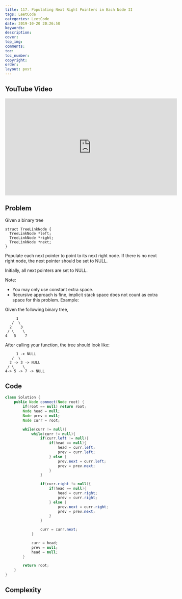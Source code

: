 ```yaml
---
title: 117. Populating Next Right Pointers in Each Node II
tags: LeetCode
categories: LeetCode
date: 2019-10-20 20:26:58
keywords:
description:
cover:
top_img:
comments:
toc:
toc_number:
copyright:
order:
layout: post
---
```


## YouTube Video

<iframe width="560" height="315" src="https://www.youtube.com/embed/W2xmj9ZYaHE" frameborder="0" allow="accelerometer; autoplay; encrypted-media; gyroscope; picture-in-picture" allowfullscreen></iframe>

## Problem

Given a binary tree

```
struct TreeLinkNode {
  TreeLinkNode *left;
  TreeLinkNode *right;
  TreeLinkNode *next;
}
```

Populate each next pointer to point to its next right node. If there is no next right node, the next pointer should be set to NULL.

Initially, all next pointers are set to NULL.

Note:

- You may only use constant extra space.
- Recursive approach is fine, implicit stack space does not count as extra space for this problem.
  Example:

Given the following binary tree,

```
     1
   /  \
  2    3
 / \    \
4   5    7
```

After calling your function, the tree should look like:

```
     1 -> NULL
   /  \
  2 -> 3 -> NULL
 / \    \
4-> 5 -> 7 -> NULL
```

## Code

```java
class Solution {
    public Node connect(Node root) {
        if(root == null) return root;
        Node head = null;
        Node prev = null;
        Node curr = root;

        while(curr != null){
            while(curr != null){
                if(curr.left != null){
                    if(head == null){
                        head = curr.left;
                        prev = curr.left;
                    } else {
                        prev.next = curr.left;
                        prev = prev.next;
                    }
                }

                if(curr.right != null){
                    if(head == null){
                        head = curr.right;
                        prev = curr.right;
                    } else {
                        prev.next = curr.right;
                        prev = prev.next;
                    }
                }

                curr = curr.next;
            }

            curr = head;
            prev = null;
            head = null;
        }

        return root;
    }
}
```

## Complexity
